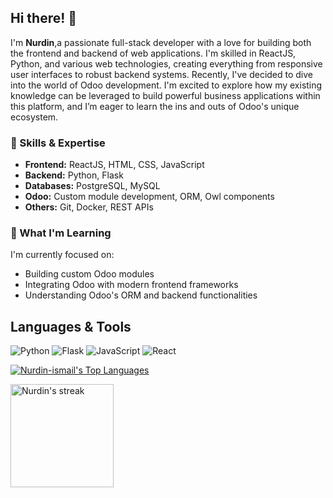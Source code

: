 <h2>Hi there! 👋</h2>

<p>I'm <strong>Nurdin</strong>,a passionate full-stack developer with a love for building both the frontend and backend of web applications. I'm skilled in ReactJS, Python, and various web technologies, creating everything from responsive user interfaces to robust backend systems. Recently, I've decided to dive into the world of Odoo development. I'm excited to explore how my existing knowledge can be leveraged to build powerful business applications within this platform, and I’m eager to learn the ins and outs of Odoo's unique ecosystem.</p>

<h3>🚀 Skills & Expertise</h3>
<ul>
  <li><strong>Frontend:</strong> ReactJS, HTML, CSS, JavaScript</li>
  <li><strong>Backend:</strong> Python, Flask</li>
  <li><strong>Databases:</strong> PostgreSQL, MySQL</li>
  <li><strong>Odoo:</strong> Custom module development, ORM, Owl components</li>
  <li><strong>Others:</strong> Git, Docker, REST APIs</li>
</ul>

<h3>🌱 What I'm Learning</h3>
<p>I'm currently focused on:</p>
<ul>
  <li>Building custom Odoo modules</li>
  <li>Integrating Odoo with modern frontend frameworks</li>
  <li>Understanding Odoo's ORM and backend functionalities</li>
</ul>




## Languages & Tools

![Python](https://img.shields.io/badge/python-3670A0?style=for-the-badge&logo=python&logoColor=ffdd54) ![Flask](https://img.shields.io/badge/flask-%23000.svg?style=for-the-badge&logo=flask&logoColor=white) ![JavaScript](https://img.shields.io/badge/javascript-%23323330.svg?style=for-the-badge&logo=javascript&logoColor=%23F7DF1E)  ![React](https://img.shields.io/badge/react-%2320232a.svg?style=for-the-badge&logo=react&logoColor=%2361DAFB) 


<a href='https://github.com/Nurdin-Ismail/github-stats-transparent'>
  
![Nurdin-ismail's Top Languages](https://github-readme-stats.vercel.app/api/top-langs/?username=Nurdin-ismail&theme=vue-dark&show_icons=true&hide_border=true&layout=compact)
</a>


<div class="badges-githubstats">
  <p align="left">
    <img src="https://github-readme-streak-stats.herokuapp.com/?user=Nurdin-ismail&theme=radical&hide_border=false" alt="Nurdin's streak" height="165">
  </p>
</div>

